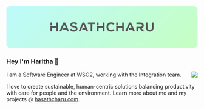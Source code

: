 <a href="https://hasathcharu.com"><img src="https://raw.githubusercontent.com/hasathcharu/hasathcharu/main/assets/cover-new.svg" /></a>

### Hey I'm Haritha 👋
<img src="https://github-readme-stats.vercel.app/api?username=hasathcharu&show_icons=true&theme=vue&hide=stars&hide_border=true&hide_title=true&hide_rank=true" align="right"/>

I am a Software Engineer at WSO2, working with the Integration team.

I love to create sustainable, human-centric solutions balancing productivity with care for people and the environment.
Learn more about me and my projects @ [hasathcharu.com](https://hasathcharu.com).
